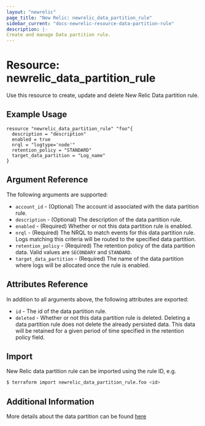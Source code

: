 ```yaml
---
layout: "newrelic"
page_title: "New Relic: newrelic_data_partition_rule"
sidebar_current: "docs-newrelic-resource-data-partition-rule"
description: |-
Create and manage Data partition rule.
---
```


# Resource: newrelic\_data\_partition\_rule

Use this resource to create, update and delete New Relic Data partition rule.


## Example Usage

```hcl
resource "newrelic_data_partition_rule" "foo"{
  description = "description"
  enabled = true
  nrql = "logtype='node'"
  retention_policy = "STANDARD"
  target_data_partition = "Log_name"
}
```

## Argument Reference

The following arguments are supported:

* `account_id` - (Optional) The account id associated with the data partition rule.
* `description` - (Optional) The description of the data partition rule.
* `enabled` - (Required) Whether or not this data partition rule is enabled.
* `nrql` - (Required) The NRQL to match events for this data partition rule. Logs matching this criteria will be routed to the specified data partition.
* `retention_policy` - (Required) The retention policy of the data partition data. Valid values are `SECONDARY` and `STANDARD`.
* `target_data_partition` - (Required) The name of the data partition where logs will be allocated once the rule is enabled.

## Attributes Reference

In addition to all arguments above, the following attributes are exported:

* `id` - The id of the data partition rule.
* `deleted` - Whether or not this data partition rule is deleted. Deleting a data partition rule does not delete the already persisted data. This data will be retained for a given period of time specified in the retention policy field.

## Import

New Relic data partition rule can be imported using the rule ID, e.g.

```bash
$ terraform import newrelic_data_partition_rule.foo <id>
```

## Additional Information

More details about the data partition can be found [here](https://docs.newrelic.com/docs/logs/ui-data/data-partitions/)
